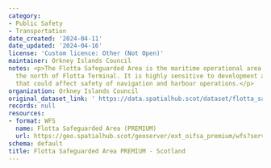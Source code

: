 ```yaml
---
category:
- Public Safety
- Transportation
date_created: '2024-04-11'
date_updated: '2024-04-16'
license: 'Custom licence: Other (Not Open)'
maintainer: Orkney Islands Council
notes: <p>The Flotta Safeguarded Area is the maritime operational area located to
  the north of Flotta Terminal. It is highly sensitive to development and/or activities
  that could affect safety of navigation and harbour operations.</p>
organization: Orkney Islands Council
original_dataset_link: ' https://data.spatialhub.scot/dataset/flotta_safeguarded_area_premium-oi'
records: null
resources:
- format: WFS
  name: Flotta Safeguarded Area (PREMIUM)
  url: https://geo.spatialhub.scot/geoserver/ext_oifsa_premium/wfs?service=wfs&typeName=ext_oifsa_premium:pub_oifsa_premium
schema: default
title: Flotta Safeguarded Area PREMIUM - Scotland
---
```

